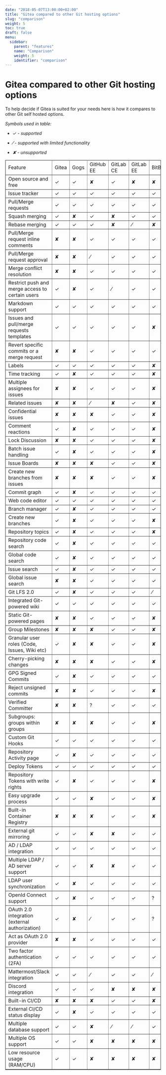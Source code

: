 ```yaml
---
date: "2018-05-07T13:00:00+02:00"
title: "Gitea compared to other Git hosting options"
slug: "comparison"
weight: 5
toc: true
draft: false
menu:
  sidebar:
    parent: "features"
    name: "Comparison"
    weight: 5
    identifier: "comparison"
---
```


# Gitea compared to other Git hosting options

To help decide if Gitea is suited for your needs here is how it compares to other Git self hosted options.

_Symbols used in table:_

* _✓ - supported_

* _⁄ - supported with limited functionality_

* _✘ - unsupported_

<table border="1" cellpadding="4">
  <thead>
    <tr>
      <td>Feature</td>
      <td>Gitea</td>
      <td>Gogs</td>
      <td>GitHub EE</td>
      <td>GitLab CE</td>
      <td>GitLab EE</td>
      <td>BitBucket</td>
    </tr>
  </thead>
  <tbody>
    <tr>
      <td>Open source and free</td>
      <td>✓</td>
      <td>✓</td>
      <td>✘</td>
      <td>✓</td>
      <td>✘</td>
      <td>✘</td>
    </tr>
    <tr>
      <td>Issue tracker</td>
      <td>✓</td>
      <td>✓</td>
      <td>✓</td>
      <td>✓</td>
      <td>✓</td>
      <td>✓</td>
    </tr>
    <tr>
      <td>Pull/Merge requests</td>
      <td>✓</td>
      <td>✓</td>
      <td>✓</td>
      <td>✓</td>
      <td>✓</td>
      <td>✓</td>
    </tr>
    <tr>
      <td>Squash merging</td>
      <td>✓</td>
      <td>✘</td>
      <td>✓</td>
      <td>✘</td>
      <td>✓</td>
      <td>✓</td>
    </tr>
    <tr>
      <td>Rebase merging</td>
      <td>✓</td>
      <td>✓</td>
      <td>✓</td>
      <td>✘</td>
      <td>⁄</td>
      <td>✘</td>
    </tr>
    <tr>
      <td>Pull/Merge request inline comments</td>
      <td>✘</td>
      <td>✘</td>
      <td>✓</td>
      <td>✓</td>
      <td>✓</td>
      <td>✓</td>
    </tr>
    <tr>
      <td>Pull/Merge request approval</td>
      <td>✘</td>
      <td>✘</td>
      <td>⁄</td>
      <td>✓</td>
      <td>✓</td>
      <td>✓</td>
    </tr>
    <tr>
      <td>Merge conflict resolution</td>
      <td>✘</td>
      <td>✘</td>
      <td>✓</td>
      <td>✓</td>
      <td>✓</td>
      <td>✓</td>
    </tr>
    <tr>
      <td>Restrict push and merge access to certain users</td>
      <td>✓</td>
      <td>✘</td>
      <td>✓</td>
      <td>⁄</td>
      <td>✓</td>
      <td>✓</td>
    </tr>
    <tr>
      <td>Markdown support</td>
      <td>✓</td>
      <td>✓</td>
      <td>✓</td>
      <td>✓</td>
      <td>✓</td>
      <td>✓</td>
    </tr>
    <tr>
      <td>Issues and pull/merge requests templates</td>
      <td>✓</td>
      <td>✓</td>
      <td>✓</td>
      <td>✓</td>
      <td>✓</td>
      <td>✘</td>
    </tr>
    <tr>
      <td>Revert specific commits or a merge request</td>
      <td>✘</td>
      <td>✘</td>
      <td>✓</td>
      <td>✓</td>
      <td>✓</td>
      <td>✓</td>
    </tr>
    <tr>
      <td>Labels</td>
      <td>✓</td>
      <td>✓</td>
      <td>✓</td>
      <td>✓</td>
      <td>✓</td>
      <td>✘</td>
    </tr>
    <tr>
      <td>Time tracking</td>
      <td>✓</td>
      <td>✘</td>
      <td>✓</td>
      <td>✓</td>
      <td>✓</td>
      <td>✘</td>
    </tr>
    <tr>
      <td>Multiple assignees for issues</td>
      <td>✘</td>
      <td>✘</td>
      <td>✓</td>
      <td>✓</td>
      <td>✓</td>
      <td>✘</td>
    </tr>
    <tr>
      <td>Related issues</td>
      <td>✘</td>
      <td>✘</td>
      <td>⁄</td>
      <td>✘</td>
      <td>✓</td>
      <td>✘</td>
    </tr>
    <tr>
      <td>Confidential issues</td>
      <td>✘</td>
      <td>✘</td>
      <td>✘</td>
      <td>✓</td>
      <td>✓</td>
      <td>✘</td>
    </tr>
    <tr>
      <td>Comment reactions</td>
      <td>✓</td>
      <td>✘</td>
      <td>✓</td>
      <td>✓</td>
      <td>✓</td>
      <td>✘</td>
    </tr>
    <tr>
      <td>Lock Discussion</td>
      <td>✘</td>
      <td>✘</td>
      <td>✓</td>
      <td>✓</td>
      <td>✓</td>
      <td>✘</td>
    </tr>
    <tr>
      <td>Batch issue handling</td>
      <td>✓</td>
      <td>✘</td>
      <td>✓</td>
      <td>✓</td>
      <td>✓</td>
      <td>✘</td>
    </tr>
    <tr>
      <td>Issue Boards</td>
      <td>✘</td>
      <td>✘</td>
      <td>✘</td>
      <td>✓</td>
      <td>✓</td>
      <td>✘</td>
    </tr>
    <tr>
      <td>Create new branches from issues</td>
      <td>✘</td>
      <td>✘</td>
      <td>✘</td>
      <td>✓</td>
      <td>✓</td>
      <td>✘</td>
    </tr>
    <tr>
      <td>Commit graph</td>
      <td>✓</td>
      <td>✘</td>
      <td>✓</td>
      <td>✓</td>
      <td>✓</td>
      <td>✓</td>
    </tr>
    <tr>
      <td>Web code editor</td>
      <td>✓</td>
      <td>✓</td>
      <td>✓</td>
      <td>✓</td>
      <td>✓</td>
      <td>✓</td>
    </tr>
    <tr>
      <td>Branch manager</td>
      <td>✓</td>
      <td>✘</td>
      <td>✓</td>
      <td>✓</td>
      <td>✓</td>
      <td>✓</td>
    </tr>
    <tr>
      <td>Create new branches</td>
      <td>✓</td>
      <td>✘</td>
      <td>✓</td>
      <td>✓</td>
      <td>✓</td>
      <td>✘</td>
    </tr>
    <tr>
      <td>Repository topics</td>
      <td>✓</td>
      <td>✘</td>
      <td>✓</td>
      <td>✓</td>
      <td>✓</td>
      <td>✘</td>
    </tr>
    <tr>
      <td>Repository code search</td>
      <td>✓</td>
      <td>✘</td>
      <td>✓</td>
      <td>✓</td>
      <td>✓</td>
      <td>✓</td>
    </tr>
    <tr>
      <td>Global code search</td>
      <td>✓</td>
      <td>✘</td>
      <td>✓</td>
      <td>✓</td>
      <td>✓</td>
      <td>✓</td>
    </tr>
    <tr>
      <td>Issue search</td>
      <td>✓</td>
      <td>✘</td>
      <td>✓</td>
      <td>✓</td>
      <td>✓</td>
      <td>✓</td>
    </tr>
    <tr>
      <td>Global issue search</td>
      <td>✘</td>
      <td>✘</td>
      <td>✓</td>
      <td>✓</td>
      <td>✓</td>
      <td>✓</td>
    </tr>
    <tr>
      <td>Git LFS 2.0</td>
      <td>✓</td>
      <td>✘</td>
      <td>✓</td>
      <td>✓</td>
      <td>✓</td>
      <td>⁄</td>
    </tr>
    <tr>
      <td>Integrated Git-powered wiki</td>
      <td>✓</td>
      <td>✓</td>
      <td>✓</td>
      <td>✓</td>
      <td>✓</td>
      <td>✓</td>
    </tr>
    <tr>
      <td>Static Git-powered pages</td>
      <td>✘</td>
      <td>✘</td>
      <td>✓</td>
      <td>✓</td>
      <td>✓</td>
      <td>✘</td>
    </tr>
    <tr>
      <td>Group Milestones</td>
      <td>✘</td>
      <td>✘</td>
      <td>✘</td>
      <td>✓</td>
      <td>✓</td>
      <td>✘</td>
    </tr>
    <tr>
      <td>Granular user roles (Code, Issues, Wiki etc)</td>
      <td>✓</td>
      <td>✘</td>
      <td>✘</td>
      <td>✓</td>
      <td>✓</td>
      <td>✘</td>
    </tr>
    <tr>
      <td>Cherry-picking changes</td>
      <td>✘</td>
      <td>✘</td>
      <td>✘</td>
      <td>✓</td>
      <td>✓</td>
      <td>✘</td>
    </tr>
    <tr>
      <td>GPG Signed Commits</td>
      <td>✓</td>
      <td>✘</td>
      <td>✓</td>
      <td>✓</td>
      <td>✓</td>
      <td>✓</td>
    </tr>
    <tr>
      <td>Reject unsigned commits</td>
      <td>✘</td>
      <td>✘</td>
      <td>✓</td>
      <td>✓</td>
      <td>✓</td>
      <td>✘</td>
    </tr>
    <tr>
      <td>Verified Committer</td>
      <td>✘</td>
      <td>✘</td>
      <td>?</td>
      <td>✓</td>
      <td>✓</td>
      <td>✓</td>
    </tr>
    <tr>
      <td>Subgroups: groups within groups</td>
      <td>✘</td>
      <td>✘</td>
      <td>✘</td>
      <td>✓</td>
      <td>✓</td>
      <td>✘</td>
    </tr>
    <tr>
      <td>Custom Git Hooks</td>
      <td>✓</td>
      <td>✓</td>
      <td>✓</td>
      <td>✓</td>
      <td>✓</td>
      <td>✓</td>
    </tr>
    <tr>
      <td>Repository Activity page</td>
      <td>✓</td>
      <td>✘</td>
      <td>✓</td>
      <td>✓</td>
      <td>✓</td>
      <td>✓</td>
    </tr>
    <tr>
      <td>Deploy Tokens</td>
      <td>✓</td>
      <td>✓</td>
      <td>✓</td>
      <td>✓</td>
      <td>✓</td>
      <td>✓</td>
    </tr>
    <tr>
      <td>Repository Tokens with write rights</td>
      <td>✓</td>
      <td>✘</td>
      <td>✓</td>
      <td>✓</td>
      <td>✓</td>
      <td>✘</td>
    </tr>
    <tr>
      <td>Easy upgrade process</td>
      <td>✓</td>
      <td>✓</td>
      <td>✘</td>
      <td>✓</td>
      <td>✓</td>
      <td>✘</td>
    </tr>
    <tr>
      <td>Built-in Container Registry</td>
      <td>✘</td>
      <td>✘</td>
      <td>✘</td>
      <td>✓</td>
      <td>✓</td>
      <td>✘</td>
    </tr>
    <tr>
      <td>External git mirroring</td>
      <td>✓</td>
      <td>✓</td>
      <td>✘</td>
      <td>✘</td>
      <td>✓</td>
      <td>✓</td>
    </tr>
    <tr>
      <td>AD / LDAP integration</td>
      <td>✓</td>
      <td>✓</td>
      <td>✓</td>
      <td>✓</td>
      <td>✓</td>
      <td>✓</td>
    </tr>
    <tr>
      <td>Multiple LDAP / AD server support</td>
      <td>✓</td>
      <td>✓</td>
      <td>✘</td>
      <td>✘</td>
      <td>✓</td>
      <td>✓</td>
    </tr>
    <tr>
      <td>LDAP user synchronization</td>
      <td>✓</td>
      <td>✘</td>
      <td>✓</td>
      <td>✓</td>
      <td>✓</td>
      <td>✓</td>
    </tr>
    <tr>
      <td>OpenId Connect support</td>
      <td>✓</td>
      <td>✘</td>
      <td>✓</td>
      <td>✓</td>
      <td>✓</td>
      <td>?</td>
    </tr>
    <tr>
      <td>OAuth 2.0 integration (external authorization)</td>
      <td>✓</td>
      <td>✘</td>
      <td>⁄</td>
      <td>✓</td>
      <td>✓</td>
      <td>?</td>
    </tr>
    <tr>
      <td>Act as OAuth 2.0 provider</td>
      <td>✘</td>
      <td>✘</td>
      <td>✓</td>
      <td>✓</td>
      <td>✓</td>
      <td>✓</td>
    </tr>
    <tr>
      <td>Two factor authentication (2FA)</td>
      <td>✓</td>
      <td>✓</td>
      <td>✓</td>
      <td>✓</td>
      <td>✓</td>
      <td>✓</td>
    </tr>
    <tr>
      <td>Mattermost/Slack integration</td>
      <td>✓</td>
      <td>✓</td>
      <td>⁄</td>
      <td>✓</td>
      <td>✓</td>
      <td>⁄</td>
    </tr>
    <tr>
      <td>Discord integration</td>
      <td>✓</td>
      <td>✓</td>
      <td>✓</td>
      <td>✘</td>
      <td>✘</td>
      <td>✘</td>
    </tr>
    <tr>
      <td>Built-in CI/CD</td>
      <td>✘</td>
      <td>✘</td>
      <td>✘</td>
      <td>✓</td>
      <td>✓</td>
      <td>✘</td>
    </tr>
    <tr>
      <td>External CI/CD status display</td>
      <td>✓</td>
      <td>✘</td>
      <td>✓</td>
      <td>✓</td>
      <td>✓</td>
      <td>✓</td>
    </tr>
    <tr>
      <td>Multiple database support</td>
      <td>✓</td>
      <td>✓</td>
      <td>✘</td>
      <td>⁄</td>
      <td>⁄</td>
      <td>✓</td>
    </tr>
    <tr>
      <td>Multiple OS support</td>
      <td>✓</td>
      <td>✓</td>
      <td>✘</td>
      <td>✘</td>
      <td>✘</td>
      <td>✘</td>
    </tr>
    <tr>
      <td>Low resource usage (RAM/CPU)</td>
      <td>✓</td>
      <td>✓</td>
      <td>✘</td>
      <td>✘</td>
      <td>✘</td>
      <td>✘</td>
    </tr>
  </tbody>
</table>
